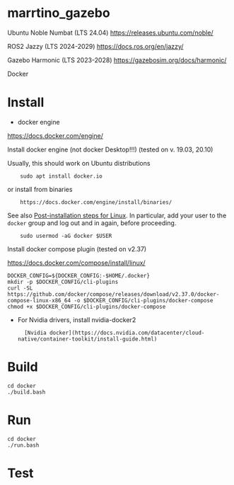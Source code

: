 # marrtino_gazebo

Ubuntu Noble Numbat (LTS 24.04)
https://releases.ubuntu.com/noble/

ROS2 Jazzy (LTS 2024-2029)
https://docs.ros.org/en/jazzy/

Gazebo Harmonic (LTS 2023-2028) 
https://gazebosim.org/docs/harmonic/

Docker

# Install

* docker engine

https://docs.docker.com/engine/

Install docker engine (not docker Desktop!!!)  (tested on v. 19.03, 20.10) 

Usually, this should work on Ubuntu distributions
    
        sudo apt install docker.io

or install from binaries

        https://docs.docker.com/engine/install/binaries/

See also 
[Post-installation steps for Linux](https://docs.docker.com/install/linux/linux-postinstall/).
In particular, add your user to the `docker` group and log out and in again, before proceeding.

        sudo usermod -aG docker $USER
        
Install docker compose plugin  (tested on v2.37)

https://docs.docker.com/compose/install/linux/

    DOCKER_CONFIG=${DOCKER_CONFIG:-$HOME/.docker}
    mkdir -p $DOCKER_CONFIG/cli-plugins
    curl -SL https://github.com/docker/compose/releases/download/v2.37.0/docker-compose-linux-x86_64 -o $DOCKER_CONFIG/cli-plugins/docker-compose
    chmod +x $DOCKER_CONFIG/cli-plugins/docker-compose


* For Nvidia drivers, install nvidia-docker2

        [Nvidia docker](https://docs.nvidia.com/datacenter/cloud-native/container-toolkit/install-guide.html)
        

# Build

    cd docker
    ./build.bash

# Run

    cd docker
    ./run.bash

# Test


